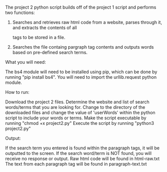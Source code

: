 The project 2 python script builds off of the project 1 script and performs two functions:

1. Searches and retrieves raw html code from a website, parses through it, and extracts the contents of all <p> tags to be stored in a file.

2. Searches the file containg pargraph tag contents and outputs words based on pre-defined search terms.


What you will need:

  The bs4 module will need to be installed using pip, which can be done by running "pip install bs4".
  You will need to import the urllib.request python module.


How to run:

  Download the project 2 files.
  Determine the website and list of search words/terms that you are looking for. Change to the directory of the downloaded files and change the value of 'userWords' within the python script to include your words or terms.
  Make the script executable by running "chmod +x project2.py"
  Execute the script by running "python3 project2.py"


Output:

  If the search term you entered is found within the paragraph tags, it will be outputted to the screen. If the search word/term is NOT found, you will receive no response or output.
  Raw html code will be found in html-raw.txt
  The text from each paragraph tag will be found in paragraph-text.txt
  
  
